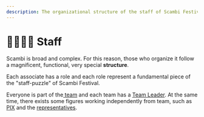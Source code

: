 ```yaml
---
description: The organizational structure of the staff of Scambi Festival
---
```


# 👩👩👧👦 Staff

Scambi is broad and complex. For this reason, those who organize it follow a magnificent, functional, very special **structure**.&#x20;

Each associate has a role and each role represent a fundamental piece of the "staff-puzzle" of Scambi Festival.&#x20;

&#x20;Everyone is part of the[ team](../../staff/teams.md) and each team has a [Team Leader](../../staff/team-leaders.md). At the same time, there exists some figures working independently from team, such as [PIX](../../staff/pix.md) and the [representatives](../../staff/referente.md).&#x20;
